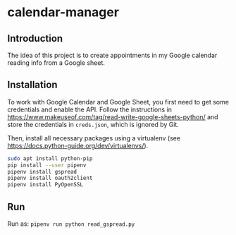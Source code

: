 # calendar-manager

## Introduction

The idea of this project is to create appointments in my Google calendar reading info from a Google sheet.

## Installation

To work with Google Calendar and  Google Sheet, you first need to get some credentials and enable the API. Follow the instructions in https://www.makeuseof.com/tag/read-write-google-sheets-python/ and store the credentials in `creds.json`, which is ignored by Git.

Then, install all necessary packages using a virtualenv (see https://docs.python-guide.org/dev/virtualenvs/).

```bash
sudo apt install python-pip
pip install --user pipenv
pipenv install gspread
pipenv install oauth2client
pipenv install PyOpenSSL
```

## Run

Run as: `pipenv run python read_gspread.py`
